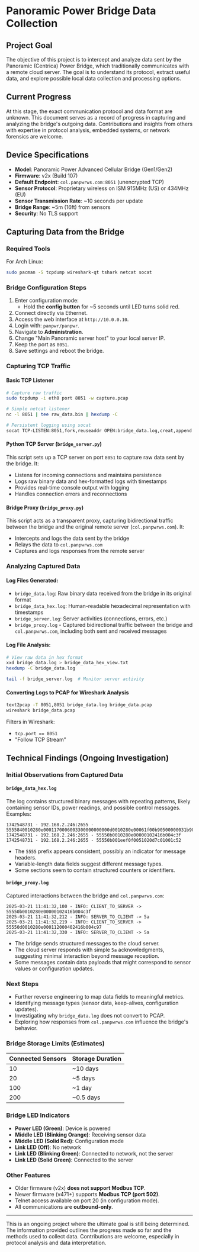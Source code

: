 # Panoramic Power Bridge Data Collection

## Project Goal

The objective of this project is to intercept and analyze data sent by the Panoramic (Centrica) Power Bridge, which traditionally communicates with a remote cloud server. The goal is to understand its protocol, extract useful data, and explore possible local data collection and processing options.

## Current Progress

At this stage, the exact communication protocol and data format are unknown. This document serves as a record of progress in capturing and analyzing the bridge's outgoing data. Contributions and insights from others with expertise in protocol analysis, embedded systems, or network forensics are welcome.

## Device Specifications

- **Model**: Panoramic Power Advanced Cellular Bridge (Gen1/Gen2)
- **Firmware**: v2x (Build 107)
- **Default Endpoint**: `col.panpwrws.com:8051` (unencrypted TCP)
- **Sensor Protocol**: Proprietary wireless on ISM 915MHz (US) or 434MHz (EU)
- **Sensor Transmission Rate**: \~10 seconds per update
- **Bridge Range**: \~5m (16ft) from sensors
- **Security**: No TLS support

## Capturing Data from the Bridge

### Required Tools

For Arch Linux:

```bash
sudo pacman -S tcpdump wireshark-qt tshark netcat socat
```

### Bridge Configuration Steps

1. Enter configuration mode:
   - Hold the **config button** for \~5 seconds until LED turns solid red.
2. Connect directly via Ethernet.
3. Access the web interface at `http://10.0.0.10`.
4. Login with: `panpwr/panpwr`.
5. Navigate to **Administration**.
6. Change "Main Panoramic server host" to your local server IP.
7. Keep the port as `8051`.
8. Save settings and reboot the bridge.

### Capturing TCP Traffic

#### Basic TCP Listener

```bash
# Capture raw traffic
sudo tcpdump -i eth0 port 8051 -w capture.pcap

# Simple netcat listener
nc -l 8051 | tee raw_data.bin | hexdump -C

# Persistent logging using socat
socat TCP-LISTEN:8051,fork,reuseaddr OPEN:bridge_data.log,creat,append
```

#### Python TCP Server (`bridge_server.py`)

This script sets up a TCP server on port `8051` to capture raw data sent by the bridge. It:

- Listens for incoming connections and maintains persistence
- Logs raw binary data and hex-formatted logs with timestamps
- Provides real-time console output with logging
- Handles connection errors and reconnections

#### Bridge Proxy (`bridge_proxy.py`)

This script acts as a transparent proxy, capturing bidirectional traffic between the bridge and the original remote server (`col.panpwrws.com`). It:

- Intercepts and logs the data sent by the bridge
- Relays the data to `col.panpwrws.com`
- Captures and logs responses from the remote server

### Analyzing Captured Data

#### Log Files Generated:

- `bridge_data.log`: Raw binary data received from the bridge in its original format
- `bridge_data_hex.log`: Human-readable hexadecimal representation with timestamps
- `bridge_server.log`: Server activities (connections, errors, etc.)
- `bridge_proxy.log` - Captured bidirectional traffic between the bridge and `col.panpwrws.com`, including both sent and received messages

#### Log File Analysis:

```bash
# View raw data in hex format
xxd bridge_data.log > bridge_data_hex_view.txt
hexdump -C bridge_data.log

tail -f bridge_server.log  # Monitor server activity
```

#### Converting Logs to PCAP for Wireshark Analysis

```bash
text2pcap -T 8051,8051 bridge_data.log bridge_data.pcap
wireshark bridge_data.pcap
```

Filters in Wireshark:

- `tcp.port == 8051`
- "Follow TCP Stream"

## Technical Findings (Ongoing Investigation)

### Initial Observations from Captured Data

#### `bridge_data_hex.log`

The log contains structured binary messages with repeating patterns, likely containing sensor IDs, power readings, and possible control messages. Examples:

```
1742548731 - 192.168.2.246:2655 - 5555840010280e0001170006003300000000000d0010280e00061f00b90500000031b901...
1742548731 - 192.168.2.246:2655 - 55550b0010280e00000102416b004c3f
1742548731 - 192.168.2.246:2655 - 55550b001eef0f0051020d7c01001c52
```

- The `5555` prefix appears consistent, possibly an indicator for message headers.
- Variable-length data fields suggest different message types.
- Some sections seem to contain structured counters or identifiers.

#### `bridge_proxy.log`

Captured interactions between the bridge and `col.panpwrws.com`:

```
2025-03-21 11:41:32,100 - INFO: CLIENT_TO_SERVER -> 55550b0010280e00000102416b004c3f
2025-03-21 11:41:32,212 - INFO: SERVER_TO_CLIENT -> 5a
2025-03-21 11:41:32,219 - INFO: CLIENT_TO_SERVER -> 55550d0010280e000112000402416b004c97
2025-03-21 11:41:32,330 - INFO: SERVER_TO_CLIENT -> 5a
```

- The bridge sends structured messages to the cloud server.
- The cloud server responds with simple `5a` acknowledgments, suggesting minimal interaction beyond message reception.
- Some messages contain data payloads that might correspond to sensor values or configuration updates.

### Next Steps

- Further reverse engineering to map data fields to meaningful metrics.
- Identifying message types (sensor data, keep-alives, configuration updates).
- Investigating why `bridge_data.log` does not convert to PCAP.
- Exploring how responses from `col.panpwrws.com` influence the bridge's behavior.

### Bridge Storage Limits (Estimates)

| Connected Sensors | Storage Duration |
| ----------------- | ---------------- |
| 10                | \~10 days        |
| 20                | \~5 days         |
| 100               | \~1 day          |
| 200               | \~0.5 days       |

### Bridge LED Indicators

- **Power LED (Green)**: Device is powered
- **Middle LED (Blinking Orange)**: Receiving sensor data
- **Middle LED (Solid Red)**: Configuration mode
- **Link LED (Off)**: No network
- **Link LED (Blinking Green)**: Connected to network, not the server
- **Link LED (Solid Green)**: Connected to the server

### Other Features

- Older firmware (v2x) **does not support Modbus TCP**.
- Newer firmware (v471+) supports **Modbus TCP (port 502)**.
- Telnet access available on port 20 (in configuration mode).
- All communications are **outbound-only**.

---

This is an ongoing project where the ultimate goal is still being determined. The information provided outlines the progress made so far and the methods used to collect data. Contributions are welcome, especially in protocol analysis and data interpretation.

